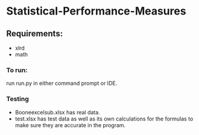 # Statistical-Performance-Measures
## Requirements:

- xlrd  
- math

### To run:
run run.py in either command prompt or IDE.

### Testing
- Booneexcelsub.xlsx has real data.  
- test.xlsx has test data as well as its own calculations for the formulas to make sure they are accurate in the program.
